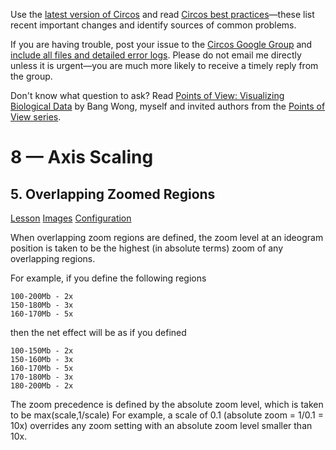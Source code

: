 Use the [latest version of Circos](/software/download/circos/) and read
[Circos best
practices](/documentation/tutorials/reference/best_practices/)—these list
recent important changes and identify sources of common problems.

If you are having trouble, post your issue to the [Circos Google
Group](https://groups.google.com/group/circos-data-visualization) and [include
all files and detailed error logs](/support/support/). Please do not email me
directly unless it is urgent—you are much more likely to receive a timely
reply from the group.

Don't know what question to ask? Read [Points of View: Visualizing Biological
Data](https://www.nature.com/nmeth/journal/v9/n12/full/nmeth.2258.html) by
Bang Wong, myself and invited authors from the [Points of View
series](https://mk.bcgsc.ca/pointsofview).

# 8 — Axis Scaling

## 5\. Overlapping Zoomed Regions

[Lesson](/documentation/tutorials/scaling/overlaping_zooms/lesson)
[Images](/documentation/tutorials/scaling/overlaping_zooms/images)
[Configuration](/documentation/tutorials/scaling/overlaping_zooms/configuration)

When overlapping zoom regions are defined, the zoom level at an ideogram
position is taken to be the highest (in absolute terms) zoom of any
overlapping regions.

For example, if you define the following regions

    
    
    100-200Mb - 2x
    150-180Mb - 3x
    160-170Mb - 5x
    

then the net effect will be as if you defined

    
    
    100-150Mb - 2x
    150-160Mb - 3x
    160-170Mb - 5x
    170-180Mb - 3x
    180-200Mb - 2x
    

The zoom precedence is defined by the absolute zoom level, which is taken to
be max(scale,1/scale) For example, a scale of 0.1 (absolute zoom = 1/0.1 =
10x) overrides any zoom setting with an absolute zoom level smaller than 10x.

